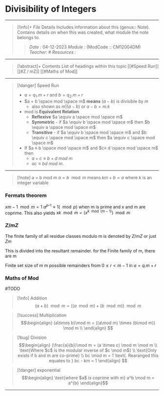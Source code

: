 # Divisibility of Integers
---
> [!info]+ File Details
> Includes information about this (genus:: Note). Contains details on when this was created, what module the note belongs to.
> > *Date :* 04-12-2023
> > *Module :* (ModCode :: CM12004DM) 
> > *Teacher*: #
> > *Resources :*

---
> [!abstract]+ Contents
> List of headings within this topic
> [[#Speed Run]]
> [[#Z / mZ]]
> [[#Maths of Mod]]
> 
--- 

>[!danger] Speed Run
> - $a = q_1.m + r$ and $b = q_2.m + r$
> - $a = b \space mod \space m$ **means** $( a - b )$ is divisible by $m$ 
> 	- also shown as $m|(a-b)$ or $a - b = m . k$
> - mod is **Equivalent Relation**
> 	- **Reflexive** $a \equiv a \space mod \space m$
> 	- **Symmetric** - if $a \equiv b \space mod \space m$ then $b \equiv a \space mod \space m$
> 	- **Transitive** - if $a \equiv b \space mod \space m$ and $b \equiv c \space mod \space m$ then $a \equiv c \space mod \space m$
> - If $a ≡ b \space mod \space m$ and $c≡ d \space mod \space m$ then 
> 	- $a + c ≡ b + d$ $mod$ $m$ 
> 	- $ac ≡ bd$ $mod$ $m$.

--- 

> [!note] a = b mod m 
> $a = b \mod m$ means $km + b = a$ where $k$ is an integer variable

### Fermats theorem
$xm−1 \mod m = 1$
$a^{p – 1} ≡ 1 (\mod p)$
when m is prime and x and m are coprime. This also yields
$xk \mod m = (x^{k \mod (m−1)}) \mod m$
### $Z / mZ$ 

The finite family of all residue classes modulo m is denoted by $Z/mZ$ or just $Zm$

This is divided into the resultant remainder. for the Finite family of m, there are m 


Finite set size of m 
m possible remainders from $0 \leq r \lt m-1$ in $a = q.m + r$

### Maths of Mod
#TODO
> [!info] Addition
> $$ 
(a+b)\mod m = ((a \mod m) + (b\mod m)) \mod m
$$

> [!success] Multiplication
> $$\begin{align}
(a\times b)\mod m = ((a\mod m) \times (b\mod m)) \mod m \\
\end{align}
$$

> [!bug] Division
> $$\begin{align}
(\frac{a}{b})\mod m = (a \times c) \mod m \mod m \\
\text{Where $c$ is the modular inverse of $c \mod m$} \\ 
\text{Only exists if b and m are co-prime} \\
bc \mod m = 1 \text{. Rearanged this equates to } bc - km = 1
\end{align}
$$


> [!danger] exponential
> $$\begin{align}
> \text{where $a$ is coprime with m}  
> a^b \mod m = a^{b}
\end{align}$$



---